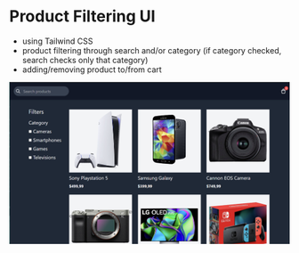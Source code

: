 # Product Filtering UI

- using Tailwind CSS
- product filtering through search and/or category (if category checked, search checks only that category)
- adding/removing product to/from cart

![Product Filtering UI](/product-filtering-UI/productfilteringUI.png)
